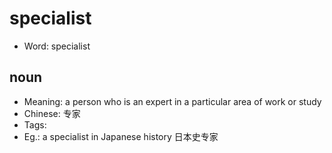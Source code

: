 # specialist

- Word: specialist

## noun

- Meaning: a person who is an expert in a particular area of work or study
- Chinese: 专家
- Tags: 
- Eg.: a specialist in Japanese history 日本史专家

